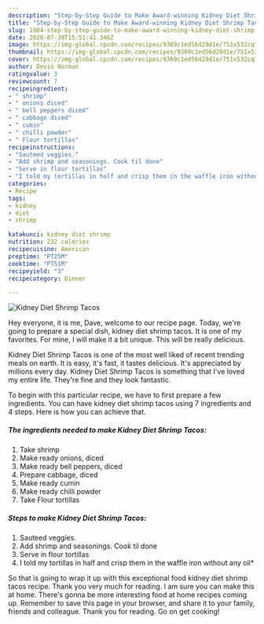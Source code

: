 ```yaml
---
description: "Step-by-Step Guide to Make Award-winning Kidney Diet Shrimp Tacos"
title: "Step-by-Step Guide to Make Award-winning Kidney Diet Shrimp Tacos"
slug: 1984-step-by-step-guide-to-make-award-winning-kidney-diet-shrimp-tacos
date: 2020-07-30T15:51:41.346Z
image: https://img-global.cpcdn.com/recipes/9369c1ed56d29d1e/751x532cq70/kidney-diet-shrimp-tacos-recipe-main-photo.jpg
thumbnail: https://img-global.cpcdn.com/recipes/9369c1ed56d29d1e/751x532cq70/kidney-diet-shrimp-tacos-recipe-main-photo.jpg
cover: https://img-global.cpcdn.com/recipes/9369c1ed56d29d1e/751x532cq70/kidney-diet-shrimp-tacos-recipe-main-photo.jpg
author: Devin Norman
ratingvalue: 3
reviewcount: 7
recipeingredient:
- " shrimp"
- " onions diced"
- " bell peppers diced"
- " cabbage diced"
- " cumin"
- " chilli powder"
- " Flour tortillas"
recipeinstructions:
- "Sauteed veggies."
- "Add shrimp and seasonings. Cook til done"
- "Serve in flour tortillas"
- "I told my tortillas in half and crisp them in the waffle iron without any oil*"
categories:
- Recipe
tags:
- kidney
- diet
- shrimp

katakunci: kidney diet shrimp 
nutrition: 232 calories
recipecuisine: American
preptime: "PT25M"
cooktime: "PT51M"
recipeyield: "3"
recipecategory: Dinner

---
```



![Kidney Diet Shrimp Tacos](https://img-global.cpcdn.com/recipes/9369c1ed56d29d1e/751x532cq70/kidney-diet-shrimp-tacos-recipe-main-photo.jpg)

Hey everyone, it is me, Dave, welcome to our recipe page. Today, we're going to prepare a special dish, kidney diet shrimp tacos. It is one of my favorites. For mine, I will make it a bit unique. This will be really delicious.

Kidney Diet Shrimp Tacos is one of the most well liked of recent trending meals on earth. It is easy, it's fast, it tastes delicious. It's appreciated by millions every day. Kidney Diet Shrimp Tacos is something that I've loved my entire life. They're fine and they look fantastic.




To begin with this particular recipe, we have to first prepare a few ingredients. You can have kidney diet shrimp tacos using 7 ingredients and 4 steps. Here is how you can achieve that.

<!--inarticleads1-->

##### The ingredients needed to make Kidney Diet Shrimp Tacos:

1. Take  shrimp
1. Make ready  onions, diced
1. Make ready  bell peppers, diced
1. Prepare  cabbage, diced
1. Make ready  cumin
1. Make ready  chilli powder
1. Take  Flour tortillas




<!--inarticleads2-->

##### Steps to make Kidney Diet Shrimp Tacos:

1. Sauteed veggies.
1. Add shrimp and seasonings. Cook til done
1. Serve in flour tortillas
1. I told my tortillas in half and crisp them in the waffle iron without any oil*




So that is going to wrap it up with this exceptional food kidney diet shrimp tacos recipe. Thank you very much for reading. I am sure you can make this at home. There's gonna be more interesting food at home recipes coming up. Remember to save this page in your browser, and share it to your family, friends and colleague. Thank you for reading. Go on get cooking!
